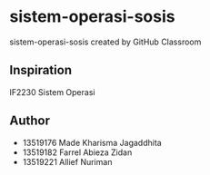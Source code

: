 # sistem-operasi-sosis
sistem-operasi-sosis created by GitHub Classroom

## Inspiration
IF2230 Sistem Operasi

## Author
* 13519176 Made Kharisma Jagaddhita
* 13519182 Farrel Abieza Zidan
* 13519221 Allief Nuriman
